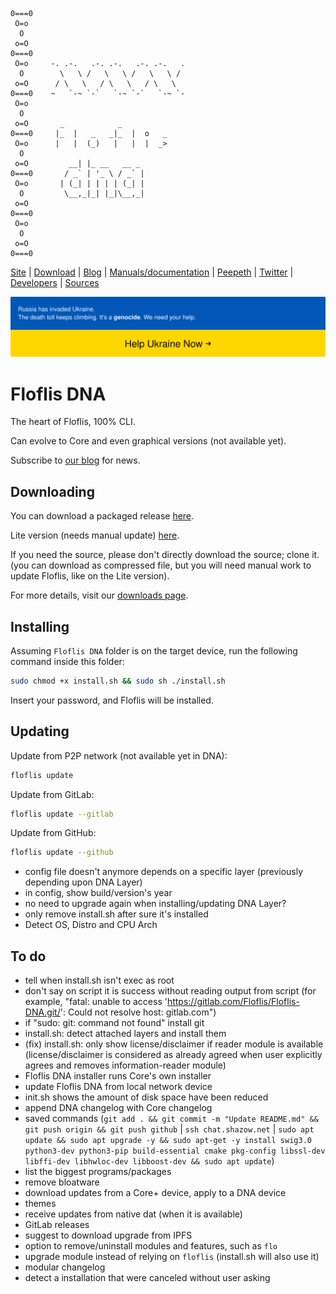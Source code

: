 ```
0===0
 O=o
  O
 o=O
0===0
 O=o     -. .-.   .-. .-.   .-. .-.   .
  O        \   \ /   \   \ /   \   \ /
 o=O      / \   \   / \   \   / \   \
0===0    ~   `-~ `-`   `-~ `-`   `-~ `-
 O=o
  O
 o=O       _            _           
0===0     |_  |   _   _|_  |  o   _
 O=o      |   |  (_)   |   |  |  _>
  O
 o=O         __| |_ __   __ _ 
0===0       / _` | '_ \ / _` |
 O=o       | (_| | | | | (_| |
  O         \__,_|_| |_|\__,_|
 o=O
0===0
 O=o
  O
 o=O
0===0
```

[Site](https://floflis.github.io/) | [Download](https://floflis.github.io/download/) | [Blog](https://floflis.github.io/blog/) | [Manuals/documentation](https://floflis.github.io/docs/) | [Peepeth](https://peepeth.com/floflis) | [Twitter](https://twitter.com/FloflisOS) | [Developers](https://floflis.github.io/docs/dev/) | [Sources](https://floflis.github.io/source/)

[![SWUbanner](https://raw.githubusercontent.com/vshymanskyy/StandWithUkraine/main/banner2-direct.svg)](https://vshymanskyy.github.io/StandWithUkraine)

# Floflis DNA

The heart of Floflis, 100% CLI.

Can evolve to Core and even graphical versions (not available yet).

Subscribe to [our blog](https://floflis.github.io/blog/) for news.

## Downloading

You can download a packaged release [here](https://github.com/Floflis/Floflis-DNA/releases/download/071/Floflis.DNA.tar.gz).

Lite version (needs manual update) [here](https://github.com/Floflis/Floflis-DNA/releases/download/071/Floflis.DNA.Lite.tar.gz).

If you need the source, please don't directly download the source; clone it. (you can download as compressed file, but you will need manual work to update Floflis, like on the Lite version).

For more details, visit our [downloads page](https://floflis.github.io/download/).

## Installing

Assuming `Floflis DNA` folder is on the target device, run the following command inside this folder:

```sh
sudo chmod +x install.sh && sudo sh ./install.sh
```


Insert your password, and Floflis will be installed.

## Updating

Update from P2P network (not available yet in DNA):

```sh
floflis update
```

Update from GitLab:

```sh
floflis update --gitlab
```

Update from GitHub:

```sh
floflis update --github
```

* config file doesn't anymore depends on a specific layer (previously depending upon DNA Layer)
* in config, show build/version's year
* no need to upgrade again when installing/updating DNA Layer?
* only remove install.sh after sure it's installed
* Detect OS, Distro and CPU Arch

## To do

* tell when install.sh isn't exec as root
* don't say on script it is success without reading output from script (for example, "fatal: unable to access 'https://gitlab.com/Floflis/Floflis-DNA.git/': Could not resolve host: gitlab.com")
* if "sudo: git: command not found" install git
* install.sh: detect attached layers and install them
* (fix) install.sh: only show license/disclaimer if reader module is available (license/disclaimer is considered as already agreed when user explicitly agrees and removes information-reader module)
* Floflis DNA installer runs Core's own installer
* update Floflis DNA from local network device
* init.sh shows the amount of disk space have been reduced
* append DNA changelog with Core changelog
* saved commands (`git add . && git commit -m "Update README.md" && git push origin && git push github` | `ssh chat.shazow.net` | `sudo apt update && sudo apt upgrade -y && sudo apt-get -y install swig3.0 python3-dev python3-pip build-essential cmake pkg-config libssl-dev libffi-dev libhwloc-dev libboost-dev && sudo apt update`)
* list the biggest programs/packages
* remove bloatware
* download updates from a Core+ device, apply to a DNA device
* themes
* receive updates from native dat (when it is available)
* GitLab releases
* suggest to download upgrade from IPFS
* option to remove/uninstall modules and features, such as `flo`
* upgrade module instead of relying on `floflis` (install.sh will also use it)
* modular changelog
* detect a installation that were canceled without user asking
